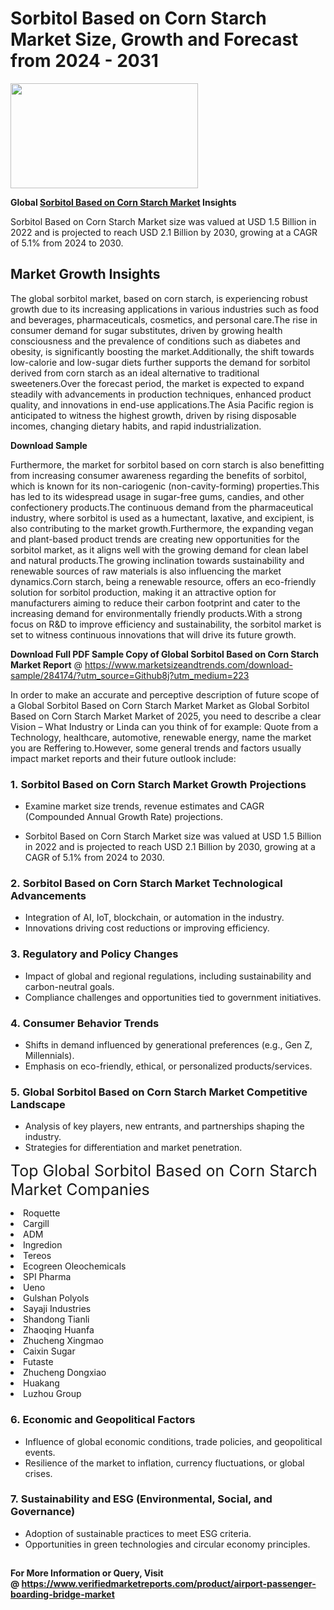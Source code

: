 <H1>Sorbitol Based on Corn Starch Market Size, Growth and Forecast from 2024 - 2031</H1><img class="aligncenter size-medium wp-image-584254" src="https://thirdeyenews.in/wp-content/uploads/2024/09/Global-Market-Research-300x168.jpeg" alt="" width="300" height="168" /><p><strong>Global&nbsp;<a href="https://www.marketsizeandtrends.com/download-sample/284174/?utm_source=Github8j?utm_medium=223">Sorbitol Based on Corn Starch Market</a> Insights</strong></p><p>Sorbitol Based on Corn Starch Market size was valued at USD 1.5 Billion in 2022 and is projected to reach USD 2.1 Billion by 2030, growing at a CAGR of 5.1% from 2024 to 2030.</p><p><h2>Market Growth Insights</h2> <p>The global sorbitol market, based on corn starch, is experiencing robust growth due to its increasing applications in various industries such as food and beverages, pharmaceuticals, cosmetics, and personal care.The rise in consumer demand for sugar substitutes, driven by growing health consciousness and the prevalence of conditions such as diabetes and obesity, is significantly boosting the market.Additionally, the shift towards low-calorie and low-sugar diets further supports the demand for sorbitol derived from corn starch as an ideal alternative to traditional sweeteners.Over the forecast period, the market is expected to expand steadily with advancements in production techniques, enhanced product quality, and innovations in end-use applications.The Asia Pacific region is anticipated to witness the highest growth, driven by rising disposable incomes, changing dietary habits, and rapid industrialization.</p> <p><strong>Download Sample</strong></p> <p>Furthermore, the market for sorbitol based on corn starch is also benefitting from increasing consumer awareness regarding the benefits of sorbitol, which is known for its non-cariogenic (non-cavity-forming) properties.This has led to its widespread usage in sugar-free gums, candies, and other confectionery products.The continuous demand from the pharmaceutical industry, where sorbitol is used as a humectant, laxative, and excipient, is also contributing to the market growth.Furthermore, the expanding vegan and plant-based product trends are creating new opportunities for the sorbitol market, as it aligns well with the growing demand for clean label and natural products.The growing inclination towards sustainability and renewable sources of raw materials is also influencing the market dynamics.Corn starch, being a renewable resource, offers an eco-friendly solution for sorbitol production, making it an attractive option for manufacturers aiming to reduce their carbon footprint and cater to the increasing demand for environmentally friendly products.With a strong focus on R&D to improve efficiency and sustainability, the sorbitol market is set to witness continuous innovations that will drive its future growth.</p> <p><span class=""><strong>Download Full PDF Sample Copy of Global Sorbitol Based on Corn Starch Market Report</strong> @ <a href="https://www.marketsizeandtrends.com/download-sample/284174/?utm_source=Github8j?utm_medium=223" target="_blank">https://www.marketsizeandtrends.com/download-sample/284174/?utm_source=Github8j?utm_medium=223</a></span></p><p>In order to make an accurate and perceptive description of future scope of a Global&nbsp;Sorbitol Based on Corn Starch Market Market as Global&nbsp;Sorbitol Based on Corn Starch Market Market of 2025, you need to describe a clear Vision &ndash; What Industry or Linda can you think of for example: Quote from a Technology, healthcare, automotive, renewable energy, name the market you are Reffering to.However, some general trends and factors usually impact market reports and their future outlook include:</p><h3>1.&nbsp;<strong>Sorbitol Based on Corn Starch Market Growth Projections</strong></h3><ul><li>Examine market size trends, revenue estimates and CAGR (Compounded Annual Growth Rate) projections.</li><li><p>Sorbitol Based on Corn Starch Market size was valued at USD 1.5 Billion in 2022 and is projected to reach USD 2.1 Billion by 2030, growing at a CAGR of 5.1% from 2024 to 2030.</p></li></ul><h3>2.&nbsp;<strong>Sorbitol Based on Corn Starch Market Technological Advancements</strong></h3><ul><li>Integration of AI, IoT, blockchain, or automation in the industry.</li><li>Innovations driving cost reductions or improving efficiency.</li></ul><h3>3.&nbsp;<strong>Regulatory and Policy Changes</strong></h3><ul><li>Impact of global and regional regulations, including sustainability and carbon-neutral goals.</li><li>Compliance challenges and opportunities tied to government initiatives.</li></ul><h3>4.&nbsp;<strong>Consumer Behavior Trends</strong></h3><ul><li>Shifts in demand influenced by generational preferences (e.g., Gen Z, Millennials).</li><li>Emphasis on eco-friendly, ethical, or personalized products/services.</li></ul><h3>5.&nbsp;<strong>Global Sorbitol Based on Corn Starch Market Competitive Landscape</strong></h3><ul><li>Analysis of key players, new entrants, and partnerships shaping the industry.</li><li>Strategies for differentiation and market penetration.</li></ul><p data-pm-slice="1 1 []"><span style="color: inherit; font-family: inherit; font-size: 25px;">Top Global Sorbitol Based on Corn Starch Market Companies</span></p><div class="" data-test-id=""><p><li>Roquette</li><li> Cargill</li><li> ADM</li><li> Ingredion</li><li> Tereos</li><li> Ecogreen Oleochemicals</li><li> SPI Pharma</li><li> Ueno</li><li> Gulshan Polyols</li><li> Sayaji Industries</li><li> Shandong Tianli</li><li> Zhaoqing Huanfa</li><li> Zhucheng Xingmao</li><li> Caixin Sugar</li><li> Futaste</li><li> Zhucheng Dongxiao</li><li> Huakang</li><li> Luzhou Group</li></p></div><h3>6.&nbsp;<strong>Economic and Geopolitical Factors</strong></h3><ul><li>Influence of global economic conditions, trade policies, and geopolitical events.</li><li>Resilience of the market to inflation, currency fluctuations, or global crises.</li></ul><h3>7.&nbsp;<strong>Sustainability and ESG (Environmental, Social, and Governance)</strong></h3><ul><li>Adoption of sustainable practices to meet ESG criteria.</li><li>Opportunities in green technologies and circular economy principles.</li></ul><h2><strong style="font-size: 14px;">For More Information or Query, Visit @&nbsp;</strong><a style="background-color: #ffffff; font-size: 14px;" href="https://www.marketsizeandtrends.com/report/sorbitol-based-on-corn-starch-market/" target="_blank">https://www.verifiedmarketreports.com/product/airport-passenger-boarding-bridge-market</a></h2>